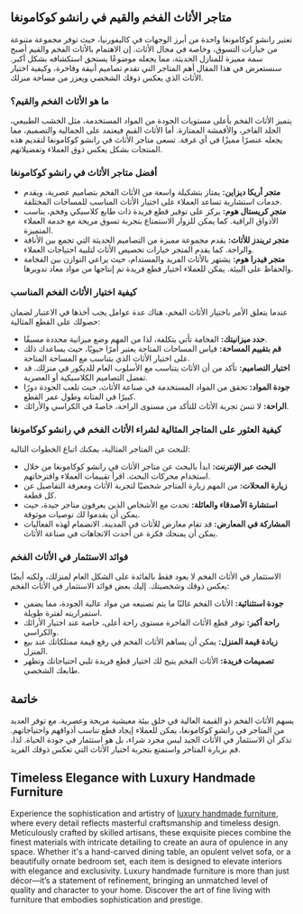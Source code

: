 <h2>متاجر الأثاث الفخم والقيم في رانشو كوكامونغا</h2>

<p>تعتبر رانشو كوكامونغا واحدة من أبرز الوجهات في كاليفورنيا، حيث توفر مجموعة متنوعة من خيارات التسوق، وخاصة في مجال الأثاث. إن الاهتمام بالأثاث الفخم والقيم أصبح سمة مميزة للمنازل الحديثة، مما يجعله موضوعًا يستحق استكشافه بشكل أكبر. سنستعرض في هذا المقال أهم المتاجر التي تقدم تصاميم أنيقة وفاخرة، وكيفية اختيار الأثاث الذي يعكس ذوقك الشخصي ويعزز من مساحة منزلك.</p>

<h3>ما هو الأثاث الفخم والقيم؟</h3>

<p>يتميز الأثاث الفخم بأعلى مستويات الجودة من المواد المستخدمة، مثل الخشب الطبيعي، الجلد الفاخر، والأقمشة الممتازة. أما الأثاث القيم فيعتمد على الجمالية والتصميم، مما يجعله عنصرًا مميزًا في أي غرفة. تسعى متاجر الأثاث في رانشو كوكامونغا لتقديم هذه المنتجات بشكل يعكس ذوق العملاء وتفضيلاتهم.</p>

<h3>أفضل متاجر الأثاث في رانشو كوكامونغا</h3>

<ul>
<li><strong>متجر أريكا ديزاين:</strong> يمتاز بتشكيلة واسعة من الأثاث الفخم بتصاميم عصرية، ويقدم خدمات استشارية تساعد العملاء على اختيار الأثاث المناسب للمساحات المختلفة.</li>
<li><strong>متجر كريستال هوم:</strong> يركز على توفير قطع فريدة ذات طابع كلاسيكي وفخم، يناسب الأذواق الراقية. كما يمكن للزوار الاستمتاع بتجربة تسوق مريحة مع خدمة العملاء المتميزة.</li>
<li><strong>متجر تريندز للأثاث:</strong> يقدم مجموعة مميزة من التصاميم الحديثة التي تجمع بين الأناقة والراحة. كما يقدم المتجر خيارات تخصيص الأثاث لتلبية احتياجات العملاء.</li>
<li><strong>متجر فيدرا هوم:</strong> يشتهر بالأثاث الفريد والمستدام، حيث يراعي التوازن بين الفخامة والحفاظ على البيئة. يمكن للعملاء اختيار قطع فريدة تم إنتاجها من مواد معاد تدويرها.</li>
</ul>

<h3>كيفية اختيار الأثاث الفخم المناسب</h3>

<p>عندما يتعلق الأمر باختيار الأثاث الفخم، هناك عدة عوامل يجب أخذها في الاعتبار لضمان حصولك على القطع المثالية:</p>

<ul>
<li><strong>حدد ميزانيتك:</strong> الفخامة تأتي بتكلفة، لذا من المهم وضع ميزانية محددة مسبقًا.</li>
<li><strong>قم بتقييم المساحة:</strong> قياس المساحات المتاحة يعتبر أمرًا حيويًا، حيث يساعدك ذلك على اختيار الأثاث الذي يتناسب مع المساحة المتاحة.</li>
<li><strong>اختيار التصاميم:</strong> تأكد من أن الأثاث يتناسب مع الأسلوب العام للديكور في منزلك. قد تفضل التصاميم الكلاسيكية أو العصرية.</li>
<li><strong>جودة المواد:</strong> تحقق من المواد المستخدمة في صناعة الأثاث، حيث تلعب الجودة دورًا كبيرًا في المتانة وطول عمر القطع.</li>
<li><strong>الراحة:</strong> لا تنسَ تجربة الأثاث للتأكد من مستوى الراحة، خاصةً في الكراسي والأرائك.</li>
</ul>

<h3>كيفية العثور على المتاجر المثالية لشراء الأثاث الفخم في رانشو كوكامونغا</h3>

<p>للبحث عن المتاجر المثالية، يمكنك اتباع الخطوات التالية:</p>

<ul>
<li><strong>البحث عبر الإنترنت:</strong> ابدأ بالبحث عن متاجر الأثاث في رانشو كوكامونغا من خلال استخدام محركات البحث. اقرأ تقييمات العملاء واقترحاتهم.</li>
<li><strong>زيارة المحلات:</strong> من المهم زيارة المتاجر شخصيًا لتجربة الأثاث ومعرفة التفاصيل عن كل قطعة.</li>
<li><strong>استشارة الأصدقاء والعائلة:</strong> تحدث مع الأشخاص الذين يعرفون متاجر جيدة، حيث يمكن أن يقدموا لك توصيات موثوقة.</li>
<li><strong>المشاركة في المعارض:</strong> قد تقام معارض للأثاث في المدينة. الانضمام لهذه الفعاليات يمكن أن يمنحك فكرة عن أحدث الاتجاهات في صناعة الأثاث.</li>
</ul>

<h3>فوائد الاستثمار في الأثاث الفخم</h3>

<p>الاستثمار في الأثاث الفخم لا يعود فقط بالفائدة على الشكل العام لمنزلك، ولكنه أيضًا يعكس ذوقك وشخصيتك. إليك بعض فوائد الاستثمار في الأثاث الفخم:</p>

<ul>
<li><strong>جودة استثنائية:</strong> الأثاث الفخم غالبًا ما يتم تصنيعه من مواد عالية الجودة، مما يضمن استمراريته لفترة طويلة.</li>
<li><strong>راحة أكبر:</strong> توفر قطع الأثاث الفاخرة مستوى راحة أعلى، خاصة عند اختيار الأرائك والكراسي.</li>
<li><strong>زيادة قيمة المنزل:</strong> يمكن أن يساهم الأثاث الفخم في رفع قيمة ممتلكاتك عند بيع المنزل.</li>
<li><strong>تصميمات فريدة:</strong> الأثاث الفخم يتيح لك اختيار قطع فريدة تلبي احتياجاتك وتظهر طابعك الشخصي.</li>
</ul>

<h2>خاتمة</h2>

<p>يسهم الأثاث الفخم ذو القيمة العالية في خلق بيئة معيشية مريحة وعصرية. مع توفر العديد من المتاجر في رانشو كوكامونغا، يمكن للعملاء إيجاد قطع تناسب أذواقهم واحتياجاتهم. تذكر أن الاستثمار في الأثاث الجيد ليس مجرد شراء، بل هو استثمار في جودة الحياة. لذا، قم بزيارة المتاجر واستمتع بتجربة اختيار الأثاث التي تعكس ذوقك الفريد.</p> <h2>Timeless Elegance with Luxury Handmade Furniture</h2>  

<p>Experience the sophistication and artistry of <a href="https://www.mobiliacleopatra.com/">luxury handmade furniture</a>, where every detail reflects masterful craftsmanship and timeless design. Meticulously crafted by skilled artisans, these exquisite pieces combine the finest materials with intricate detailing to create an aura of opulence in any space. Whether it's a hand-carved dining table, an opulent velvet sofa, or a beautifully ornate bedroom set, each item is designed to elevate interiors with elegance and exclusivity. Luxury handmade furniture is more than just décor—it’s a statement of refinement, bringing an unmatched level of quality and character to your home. Discover the art of fine living with furniture that embodies sophistication and prestige.</p>
